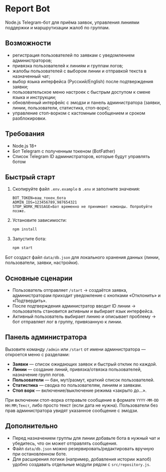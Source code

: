 ﻿# Report Bot

Node.js Telegram-бот для приёма заявок, управления линиями поддержки и маршрутизации жалоб по группам.

## Возможности

- регистрация пользователей по заявкам с уведомлением администраторов;
- привязка пользователей к линиям и группам логов;
- жалобы пользователей с выбором линии и отправкой текста в назначенный чат;
- выбор языка интерфейса (Русский/English) после подтверждения заявки;
- пользовательское меню настроек с быстрым доступом к смене языка и инструкции;
- обновлённый интерфейс с эмодзи и панель администратора (заявки, линии, пользователи, статистика, стоп-ворк);
- управление стоп-ворком с кастомным сообщением и сроком разблокировки.

## Требования

- Node.js 18+
- Бот Telegram с полученным токеном (BotFather)
- Список Telegram ID администраторов, которые будут управлять ботом

## Быстрый старт

1. Скопируйте файл `.env.example` в `.env` и заполните значения:
   ```env
   BOT_TOKEN=ваш_токен_бота
   ADMIN_IDS=123456789,987654321
   STOP_WORK_MESSAGE=Бот временно не принимает команды. Попробуйте позже.
   ```
2. Установите зависимости:
   ```bash
   npm install
   ```
3. Запустите бота:
   ```bash
   npm start
   ```

Бот создаст файл `data/db.json` для локального хранения данных (линии, пользователи, заявки, настройки).

## Основные сценарии

- Пользователь отправляет `/start` → создаётся заявка, администраторам приходит уведомление с кнопками «Отклонить» и «Подтвердить».
- После подтверждения администратор вводит ID линии → пользователь становится активным и выбирает язык интерфейса.
- Активный пользователь выбирает линию и описывает проблему → бот отправляет лог в группу, привязанную к линии.

## Панель администратора

Вызовите команду `/admin` или `/start` от имени администратора — откроется меню с разделами:

- **Заявки** — список ожидающих заявок и быстрый отклик по каждой.
- **Линии** — создание линий, привязка/отвязка пользователей, назначение групп логов.
- **Пользователи** — бан, мут/размут, краткий список пользователей.
- **Статистика** — сводка по пользователям, линиям и заявкам.
- **Стоп ворк** — включение/выключение режима «закрыто до…».

При включении стоп-ворка отправьте сообщение в формате `YYYY-MM-DD HH:MM;Текст`, либо просто текст (если дата не нужна). Пользователи без прав администратора увидят указанное сообщение с эмодзи.

## Дополнительно

- Перед назначением группы для линии добавьте бота в нужный чат и убедитесь, что он может отправлять сообщения.
- Файл `data/db.json` можно резервировать/редактировать вручную при остановленном боте.
- Для расширения логики (например, добавления истории жалоб) удобно создавать отдельные модули рядом с `src/repository.js`.
